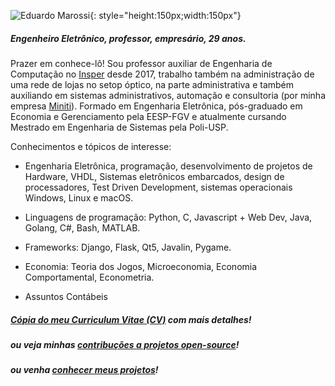 
![Eduardo Marossi](https://avatars0.githubusercontent.com/u/7621220?s=460&u=9cc1b2072bdd8d7ec39dd6f0a4e9c61fb0ef3f59&v=4){: style="height:150px;width:150px"}

##### Engenheiro Eletrônico, professor, empresário, 29 anos. 

Prazer em conhece-lô! Sou professor auxiliar de Engenharia de Computação no [Insper](https://insper.edu.br) desde 2017, trabalho também na administração de uma rede de lojas no setop óptico, na parte administrativa e também auxiliando em sistemas administrativos, automação e consultoria (por minha empresa [Miniti](https://miniti.com.br)). Formado em Engenharia Eletrônica, pós-graduado em Economia e Gerenciamento pela EESP-FGV e atualmente cursando Mestrado em Engenharia de Sistemas pela Poli-USP.

Conhecimentos e tópicos de interesse: 

- Engenharia Eletrônica, programação, desenvolvimento de projetos de Hardware, VHDL, Sistemas eletrônicos embarcados, design de processadores, Test Driven Development, sistemas operacionais Windows, Linux e macOS.

- Linguagens de programação: Python, C, Javascript + Web Dev, Java, Golang, C#, Bash, MATLAB.

- Frameworks: Django, Flask, Qt5, Javalin, Pygame.

- Economia: Teoria dos Jogos, Microeconomia, Economia Comportamental, Econometria.

- Assuntos Contábeis

##### [Cópia do meu Curriculum Vitae (CV)](cv.pdf) com mais detalhes!

##### ou veja minhas [contribuções a projetos open-source](/contribuicoes/)!

##### ou venha [conhecer meus projetos](/portfolio/)!

